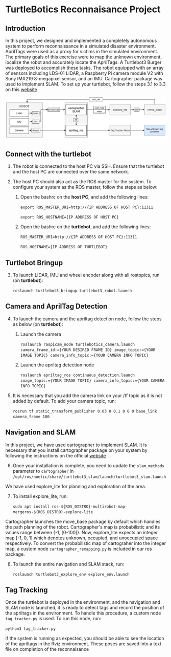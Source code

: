 # TurtleBotics Reconnaisance Project 

## Introduction
In this project, we designed and implemented a completely autonomous system to perform reconnaissance in a simulated disaster environment. AprilTags were used as a proxy for victims in the simulated environment. The primary goals of this exercise were to map the unknown environment, localize the robot and accurately locate the AprilTags. A Turtlebot3 Burger was deployed to accomplish these tasks. The robot equipped with an array of sensors including LDS-01 LIDAR, a Raspberry Pi camera module V2 with Sony IMX219 8-megapixel sensor, and an IMU. Cartographer package was used to implement SLAM. To set up your turtlebot, follow the steps 3.1 to 3.3 on this [website](https://emanual.robotis.com/docs/en/platform/turtlebot3/quick-start/#pc-setup)

![alt text](https://github.com/nrjsbudhe/Autonomous-Reconnaisance-using-TurtleBot3/blob/main/images/1.jpeg)

## Connect with the turtlebot
1. The robot is connected to the host PC via SSH. Ensure that the turtlebot and the host PC are connected over the same network.

2. The host PC should also act as the ROS master for the system. To configure your system as the ROS master, follow the steps as below:
    
   1. Open the bashrc on the **host PC**, and add the following lines:
   
      `export ROS_MASTER_URI=http://{IP ADDRESS OF HOST PC}:11311`

      `export ROS_HOSTNAME={IP ADDRESS OF HOST PC}`

   2. Open the bashrc on the **turtlebot**, and add the following lines:
   
        `ROS_MASTER_URI=http://{IP ADDRESS OF HOST PC}:11311`

        `ROS_HOSTNAME={IP ADDRESS OF TURTLEBOT}`

## Turtlebot Bringup
3. To launch LIDAR, IMU and wheel encoder along with all rostopics, run (on **turtlebot**):
   
   `roslaunch turtlebot3_bringup turtlebot3_robot.launch`

## Camera and AprilTag Detection
4. To launch the camera and the apriltag detection node, follow the steps as below (on **turtlebot**):
   
   1. Launch the camera
    
      `roslaunch raspicam_node turtlebotics_camera.launch camera_frame_id:={YOUR DESIRED FRAME ID} image_topic:={YOUR IMAGE TOPIC} camera_info_topic:={YOUR CAMERA INFO TOPIC}`

    2. Launch the apriltag detection node

       `roslaunch apriltag_ros continuous_detection.launch image_topic:={YOUR IMAGE TOPIC} camera_info_topic:={YOUR CAMERA INFO TOPIC}`

5. It is necessary that you add the camera link on your /tf topic as it is not added by default. To add your camera topic, run:
   
   `rosrun tf static_transform_publisher 0.03 0 0.1 0 0 0 base_link camera_frame 100`

## Navigation and SLAM
In this project, we have used cartographer to implement SLAM. It is necessary that you install cartographer package on your system by following the instructions on the official [website](https://google-cartographer-ros.readthedocs.io/en/latest/compilation.html#building-installation)

6. Once your installation is complete, you need to update the `slam_methods` parameter to `cartographer` in `/opt/ros/noetic/share/turtlebot3_slam/launch/turtlebot3_slam.launch`

We have used explore_lite for planning and exploration of the area.

7. To install explore_lite, run:

   `sudo apt install ros-${ROS_DISTRO}-multirobot-map-mergeros-${ROS_DISTRO}-explore-lite`

Cartographer launches the move_base package by default which handles the path planning of the robot. Cartographer's map is probabilistic and its values range between {-1, [0-100]}. Now, explore_lite expects an integer map [-1, 0, 1] which denotes unknown, occupied, and unoccupied space respectively. To convert the probabilistic map of cartograher into the integer map, a custom node `cartographer_remapping.py` is included in our ros package.

8. To launch the entire navigation and SLAM stack, run:

   `roslaunch turtlebot3_explore_env explore_env.launch`

## Tag Tracking
Once the turtlebot is deployed in the environment, and the navigation and SLAM node is launched, it is ready to detect tags and record the position of the apriltags in the environment. To handle this procedure, a custom node `tag_tracker.py` is used. To run this node, run:

`python3 tag_tracker.py`

If the system is running as expected, you should be able to see the location of the apriltags in the Rviz environment. These poses are saved into a text file on completion of the reconnaisance